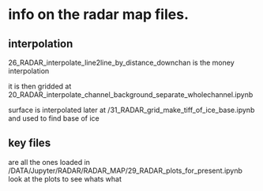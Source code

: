 # info on the radar map files.


## interpolation
26_RADAR_interpolate_line2line_by_distance_downchan is the money interpolation

it is then gridded at  20_RADAR_interpolate_channel_background_separate_wholechannel.ipynb

surface  is interpolated later at  /31_RADAR_grid_make_tiff_of_ice_base.ipynb and used to find base of ice


## key files

are all the ones loaded in /DATA/Jupyter/RADAR/RADAR_MAP/29_RADAR_plots_for_present.ipynb
look at the plots to see whats what
